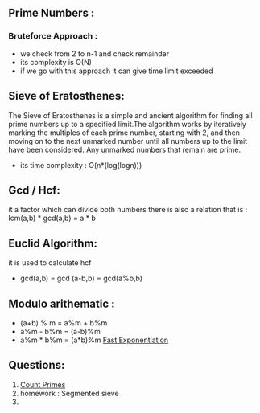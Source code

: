## Prime Numbers :
### Bruteforce Approach :
- we check from 2 to n-1 and check remainder 
- its complexity is O(N)
- if we go with this approach it can give time limit exceeded
## Sieve of Eratosthenes:
The Sieve of Eratosthenes is a simple and ancient algorithm for finding all prime numbers up to a specified limit.The algorithm works by iteratively marking the multiples of each prime number, starting with 2, and then moving on to the next unmarked number until all numbers up to the limit have been considered. Any unmarked numbers that remain are prime.
- its time complexity : O(n*(log(logn)))

## Gcd / Hcf:
it a factor which can divide both numbers
there is also a relation that is : lcm(a,b) * gcd(a,b) = a * b
## Euclid Algorithm: 
it is used to calculate hcf
- gcd(a,b) = gcd (a-b,b) = gcd(a%b,b)

## Modulo arithematic :
- (a+b) % m = a%m + b%m
- a%m  - b%m = (a-b)%m
- a%m \* b%m = (a\*b)%m
 [Fast Exponentiation](https://www.codingninjas.com/codestudio/problem-details/modular-exponentiation_1082146)


## Questions:
1. [Count Primes](https://leetcode.com/problems/count-primes/description/)
2. homework : Segmented sieve
3. 
